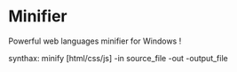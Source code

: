 # Minifier
Powerful web languages minifier for Windows !

synthax:
    minify [html/css/js] -in source_file -out -output_file
